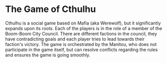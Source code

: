 # The Game of Cthulhu
 
Cthulhu is a social game based on Mafia (aka Werewolf), but it significantly
expands upon its roots. Each of the players is in the role of a member of the
Boom-Boom City Council. There are different factions in the council, they have
contradicting goals and each player tries to lead towards their faction's
victory. The game is orchestrated by the Manitou, who does not participate in
the game itself, but can resolve conflicts regarding the rules and ensures the
game is going smoothly.